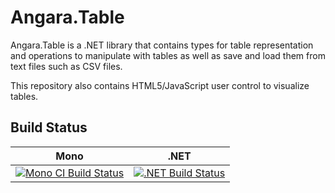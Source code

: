 # Angara.Table
Angara.Table is a .NET library that contains types for table representation and operations to manipulate with tables as well as save and load them from text files such as CSV files.

This repository also contains HTML5/JavaScript user control to visualize tables.

## Build Status
 
Mono | .NET
---- | ----
[![Mono CI Build Status](https://img.shields.io/travis/predictionmachines/Angara.Table/master.svg)](https://travis-ci.org/predictionmachines/Angara.Table) | [![.NET Build Status](https://img.shields.io/appveyor/ci/dvoits/angara-table/master.svg)](https://ci.appveyor.com/project/dvoits/angara-table)
 


